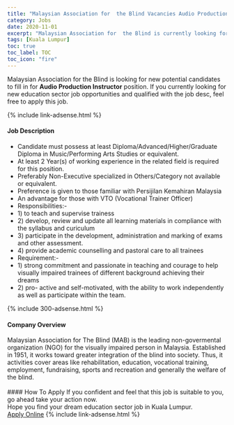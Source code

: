 ```yaml
---
title: "Malaysian Association for  the Blind Vacancies Audio Production Instructor" 
category: Jobs 
date: 2020-11-01 
excerpt: "Malaysian Association for  the Blind is currently looking for suitable person to fill in the Audio Production Instructor which positioned at Kuala Lumpur" 
tags: [Kuala Lumpur] 
toc: true 
toc_label: TOC 
toc_icon: "fire" 
--- 
```


<p>Malaysian Association for  the Blind is looking for new potential candidates to fill in for <b>Audio Production Instructor</b> position. If you currently looking for new education sector job opportunities and qualified with the job desc, feel free to apply this job.
</p>{% include link-adsense.html %} 
<div><div><h4>Job Description</h4></div><div><div><span><div><ul><li>Candidate must possess at least Diploma/Advanced/Higher/Graduate Diploma in Music/Performing Arts Studies or equivalent.</li><li>At least 2 Year(s) of working experience in the related field is required for this position.</li><li>Preferably Non-Executive specialized in Others/Category not available or equivalent.</li><li>Preference is given to those familiar with Persijilan Kemahiran Malaysia</li><li>An advantage for those with VTO (Vocational Trainer Officer)</li><li>Responsibilities:-</li><li>1) to teach and supervise trainess</li><li>2) develop, review and update all learning materials in compliance with the syllabus and curiculum</li><li>3) participate in the development, administration and marking of exams and other assessment.</li><li>4) provide academic counselling and pastoral care to all trainees</li><li>Requirement:-</li><li>1) strong commitment and passionate in teaching and courage to help visually impaired trainees of different background achieving their dreams</li><li>2) pro- active and self-motivated, with the ability to work independently as well as participate within the team.</li></ul></div></span></div></div></div> 
{% include 300-adsense.html %} 
<div><div><h4>Company Overview</h4></div><div><div><span><div><div>Malaysian Association for The Blind (MAB) is the leading non-govermental organization (NGO) for the visually impaired person in Malaysia. Established in 1951, it works toward greater integration of the blind into society. Thus, it activities cover areas like rehabilitation, education, vocational training, employment, fundraising, sports and recreation and generally the welfare of the blind.<br>
&#160;</div></div></span></div></div></div> 
#### How To Apply 
If you confident and feel that this job is suitable to you, go ahead take your action now. <br/> 
Hope you find your dream education sector job in Kuala Lumpur. <br/> 
<a href="https://www.jobstreet.com.my/en/job/audio-production-instructor-4406077?jobId=jobstreet-my-job-4406077&sectionRank=16&token=0~cab17937-d37c-4099-b802-27dc017a4894&fr=SRP%20View%20In%20New%20Ta" class="btn btn--info" target="_blank" rel="nofollow noopenner">Apply Online</a> 
{% include link-adsense.html %} 